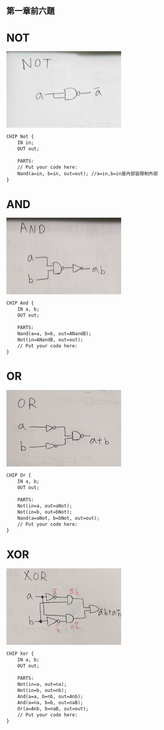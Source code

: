 ## 第一章前六題

# NOT
<img src="../零件/01/not.jpg" width="300" height="200"  align=center /> 

```
CHIP Not {
    IN in;
    OUT out;

    PARTS:
    // Put your code here:
    Nand(a=in, b=in, out=out); //a=in,b=in是內部皆限制外部
}
```


# AND
<img src="../零件/01/and.jpg" width="300" height="200"  align=center />

```
CHIP And {
    IN a, b;
    OUT out;

    PARTS:
    Nand(a=a, b=b, out=ANandB);
    Not(in=ANandB, out=out);
    // Put your code here:
}

```

# OR
<img src="../零件/01/or.jpg" width="300" height="200"  align=center /> 

```
CHIP Or {
    IN a, b;
    OUT out;

    PARTS:
    Not(in=a, out=aNot);
    Not(in=b, out=bNot);
    Nand(a=aNot, b=bNot, out=out);
    // Put your code here:
}
```

# XOR
<img src="../零件/01/xor.jpg" width="300" height="200"  align=center />

```
CHIP Xor {
    IN a, b;
    OUT out;

    PARTS:
    Not(in=a, out=na);
    Not(in=b, out=nb);
    And(a=a, b=nb, out=Anb);
    And(a=na, b=b, out=naB);
    Or(a=Anb, b=naB, out=out);
    // Put your code here:
}
```
